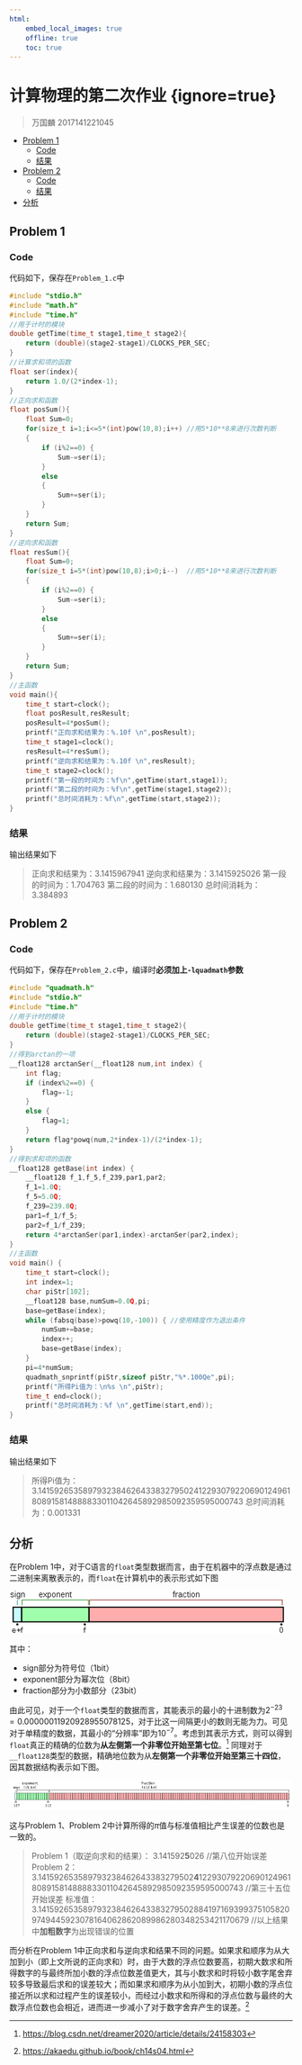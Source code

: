 ```yaml
---
html:
    embed_local_images: true
    offline: true
    toc: true
---
```

# 计算物理的第二次作业 {ignore=true}

>万国麟
>2017141221045


<!-- @import "[TOC]" {cmd="toc" depthFrom=1 depthTo=6 orderedList=false} -->

<!-- code_chunk_output -->

* [Problem 1](#problem-1)
	* [Code](#code)
	* [结果](#结果)
* [Problem 2](#problem-2)
	* [Code](#code-1)
	* [结果](#结果-1)
* [分析](#分析)

<!-- /code_chunk_output -->

## Problem 1
### Code
代码如下，保存在`Problem_1.c`中
```c
#include "stdio.h"
#include "math.h"
#include "time.h"
//用于计时的模块
double getTime(time_t stage1,time_t stage2){
    return (double)(stage2-stage1)/CLOCKS_PER_SEC;
}
//计算求和项的函数
float ser(index){
    return 1.0/(2*index-1);
}
//正向求和函数
float posSum(){
    float Sum=0;
    for(size_t i=1;i<=5*(int)pow(10,8);i++) //用5*10**8来进行次数判断
    {
        if (i%2==0) {
            Sum-=ser(i);
        }
        else
        {
            Sum+=ser(i);
        }   
    }
    return Sum;
}
//逆向求和函数
float resSum(){
    float Sum=0;
    for(size_t i=5*(int)pow(10,8);i>0;i--)  //用5*10**8来进行次数判断
    {
        if (i%2==0) {
            Sum-=ser(i);
        }
        else
        {
            Sum+=ser(i);
        }   
    }
    return Sum;
}
//主函数
void main(){
    time_t start=clock();
    float posResult,resResult;
    posResult=4*posSum();
    printf("正向求和结果为：%.10f \n",posResult);
    time_t stage1=clock();
    resResult=4*resSum();
    printf("逆向求和结果为：%.10f \n",resResult);
    time_t stage2=clock();
    printf("第一段的时间为：%f\n",getTime(start,stage1));
    printf("第二段的时间为：%f\n",getTime(stage1,stage2));
    printf("总时间消耗为：%f\n",getTime(start,stage2));
}
```
### 结果
输出结果如下
>正向求和结果为：3.1415967941 
>逆向求和结果为：3.1415925026 
>第一段的时间为：1.704763
>第二段的时间为：1.680130
>总时间消耗为：3.384893

## Problem 2
### Code
代码如下，保存在`Problem_2.c`中，编译时**必须加上`-lquadmath`参数**
```c
#include "quadmath.h"
#include "stdio.h"
#include "time.h"
//用于计时的模块
double getTime(time_t stage1,time_t stage2){
    return (double)(stage2-stage1)/CLOCKS_PER_SEC;
}
//得到arctan的一项
__float128 arctanSer(__float128 num,int index) {
    int flag;
    if (index%2==0) {
        flag=-1;
    }
    else {
        flag=1;
    }
    return flag*powq(num,2*index-1)/(2*index-1);
}
//得到求和项的函数
__float128 getBase(int index) {
    __float128 f_1,f_5,f_239,par1,par2;
    f_1=1.0Q;
    f_5=5.0Q;
    f_239=239.0Q;
    par1=f_1/f_5;
    par2=f_1/f_239;
    return 4*arctanSer(par1,index)-arctanSer(par2,index);
}
//主函数
void main() {
    time_t start=clock();
    int index=1;
    char piStr[102];
    __float128 base,numSum=0.0Q,pi;
    base=getBase(index);
    while (fabsq(base)>powq(10,-100)) { //使用精度作为退出条件
        numSum+=base;
        index++;
        base=getBase(index);
    }
    pi=4*numSum;
    quadmath_snprintf(piStr,sizeof piStr,"%*.100Qe",pi);
    printf("所得Pi值为：\n%s \n",piStr);
    time_t end=clock();
    printf("总时间消耗为：%f \n",getTime(start,end));
}
```
### 结果
输出结果如下
>所得Pi值为：
>3.141592653589793238462643383279502412293079220690124961808915814888833011042645892985092359595000743 
>总时间消耗为：0.001331

## 分析
在Problem 1中，对于C语言的`float`类型数据而言，由于在机器中的浮点数是通过二进制来离散表示的，而`float`在计算机中的表示形式如下图

![float](image/20140619160253156.png)

其中：
* sign部分为符号位（1bit）
* exponent部分为幂次位（8bit）
* fraction部分为小数部分（23bit）

由此可见，对于一个`float`类型的数据而言，其能表示的最小的十进制数为$2^{-23}=0.00000011920928955078125$，对于比这一间隔更小的数则无能为力。可见对于单精度的数据，其最小的“分辨率”即为$10^{-7}$。考虑到其表示方式，则可以得到`float`真正的精确的位数为**从左侧第一个非零位开始至第七位**。[^1]
同理对于`__float128`类型的数据，精确地位数为从**左侧第一个非零位开始至第三十四位**，因其数据结构表示如下图。

![__float128](image/800px-IEEE_754_Quadruple_Floating_Point_Format.svg.png)

这与Problem 1、Problem 2中计算所得的$\pi$值与标准值相比产生误差的位数也是一致的。
>Problem 1（取逆向求和的结果）：
>3.141592**5**026
>//第八位开始误差
>Problem 2：
>3.141592653589793238462643383279502**4**12293079220690124961808915814888833011042645892985092359595000743
>//第三十五位开始误差
>标准值：
>3.1415926535897932384626433832795028841971693993751058209749445923078164062862089986280348253421170679
>//以上结果中**加粗数字**为出现错误的位置

而分析在Problem 1中正向求和与逆向求和结果不同的问题。如果求和顺序为从大加到小（即上文所说的正向求和）时，由于大数的浮点位数要高，初期大数求和所得数字的与最终所加小数的浮点位数差值更大，其与小数求和时将较小数字尾舍弃较多导致最后求和的误差较大；而如果求和顺序为从小加到大，初期小数的浮点位接近所以求和过程产生的误差较小，而经过小数求和所得和的浮点位数与最终的大数浮点位数也会相近，进而进一步减小了对于数字舍弃产生的误差。[^2]

[^1]:https://blog.csdn.net/dreamer2020/article/details/24158303
[^2]:https://akaedu.github.io/book/ch14s04.html